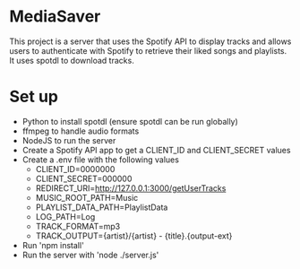 # MediaSaver

This project is a server that uses the Spotify API to display tracks and allows users to authenticate with Spotify to retrieve their liked songs and playlists. It uses spotdl to download tracks.

# Set up

- Python to install spotdl (ensure spotdl can be run globally)
- ffmpeg to handle audio formats
- NodeJS to run the server
- Create a Spotify API app to get a CLIENT_ID and CLIENT_SECRET values
- Create a .env file with the following values
  - CLIENT_ID=0000000
  - CLIENT_SECRET=000000
  - REDIRECT_URI=http://127.0.0.1:3000/getUserTracks
  - MUSIC_ROOT_PATH=Music
  - PLAYLIST_DATA_PATH=PlaylistData
  - LOG_PATH=Log
  - TRACK_FORMAT=mp3
  - TRACK_OUTPUT={artist}/{artist} - {title}.{output-ext}
- Run 'npm install'
- Run the server with 'node ./server.js'